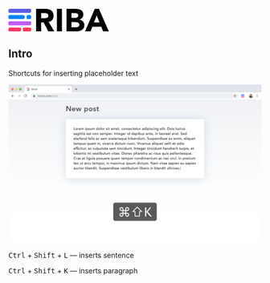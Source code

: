 ![](logo.png)

## Intro

Shortcuts for inserting placeholder text

![](screenshots/First.png)

<kbd>Ctrl</kbd> + <kbd>Shift</kbd> + <kbd>L</kbd> –– inserts sentence

<kbd>Ctrl</kbd> + <kbd>Shift</kbd> + <kbd>K</kbd> –– inserts paragraph
